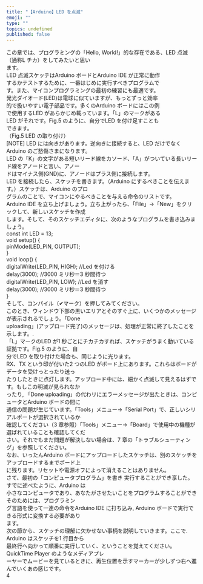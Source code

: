 ```yaml
---
title: "【Arduino】LED を点滅"
emoji: ""
type: ""
topics: undefined
published: false
---
```


  
この章では、プログラミングの「Hello, World!」的な存在である、LED 点滅（通称L チカ）をしてみたいと思い  
ます。  
LED 点滅スケッチはArduino ボードとArduino IDE が正常に動作  
するかテストするために、一番はじめに実行すべきプログラムで  
す。また、マイコンプログラミングの最初の練習にも最適です。  
発光ダイオード(LED)は電球に似ていますが、もっとずっと効率  
的で扱いやすい電子部品です。多くのArduino ボードにはこの例  
で使用するLED があらかじめ載っています。「L」のマークがある  
LED がそれです。Fig.5 のように、自分でLED を付け足すことも  
できます。  
（Fig.5 LED の取り付け）  
\[NOTE\] LED には向きがあります。逆向きに接続すると、LED だけでなくArduino のご愁傷さまになります。  
LED の「K」の文字がある短いリード線をカソード、「A」がついている⾧いリード線をアノードと言い、アノー  
ドはマイナス側(GND)に、アノードはプラス側に接続します。  
LED を接続したら、スケッチを書きます。（Arduino にするべきことを伝えます。）スケッチは、Arduino のプロ  
グラムのことで、マイコンにやるべきことを与える命令のリストです。  
Arduino IDE を立ち上げましょう。立ち上がったら、「File」→「New」をクリックして、新しいスケッチを作成  
します。そして、そのスケッチエディタに、次のようなプログラムを書き込みましょう。  
const int LED = 13;  
void setup() {  
pinMode(LED\_PIN, OUTPUT);  
}  
void loop() {  
digitalWrite(LED\_PIN, HIGH); //Led を付ける  
delay(3000); //3000 ミリ秒＝3 秒間待つ  
digitalWrite(LED\_PIN, LOW); //Led を消す  
delay(3000); //3000 ミリ秒＝3 秒間待つ  
}  
そして、コンパイル（✔マーク）を押してみてください。  
このとき、ウィンドウ下部の黒いエリアとそのすぐ上に、いくつかのメッセージが表示されるでしょう。「Done  
uploading」(アップロード完了)のメッセージは、処理が正常に終了したことを示します。.  
「L」マークのLED が1 秒ごとにチカチカすれば、スケッチがうまく動いている証拠です。Fig.5 のように、自  
分でLED を取り付けた場合も、同じように光ります。  
RX、TX という印が付いた2 つのLED がボード上にあります。これらはボードがデータを受けっとったり送っ  
たりしたときに点灯します。アップロード中には、細かく点滅して見えるはずです。もしこの明滅が見られなか  
ったり, 「Done uploading」の代わリにエラーメッセージが出たときは、コンピュータとArduino ボードの間に  
通信の問題が生じています。「Tools」メニュー→「Serial Port」で、正しいシリアルポートが選択されているか  
確認してください（3 章参照）「Tools」メニュー→「Board」で使用中の機種が選ばれていることも確認してくだ  
さい。それでもまだ問題が解決しない場合は、7 章の「トラブルシューティング」を参照してください。  
なお、いったんArduino ボードにアップロードしたスケッチは、別のスケッチをアップロードするまでボード上  
に残ります。リセットや電源オフによって消えることはありません。  
さて、最初の「コンピュータプログラム」を書き 実行することができ享した。すでに述べたように、Arduino は  
小さなコンピュータであり、あなたがさせたいことをプログラムすることができ そのためには、プログラミン  
グ言語を使って一連の命令をArduino IDE に打ち込み, Arduino ボードで実行できる形式に変換する必要があり  
ます。  
次の節から、スケッチの理解に欠かせない事柄を説明していきます。ここで. Arduino はスケッチを1 行目から  
最終行へ向かって順番に実行していく、ということを覚えてください。QuickTime Player のようなメディアプレ  
ーヤーでムービーを見ているときに、再生位置を示すマーカーが少しずつ右へ進んでいくあの感じです。  
4